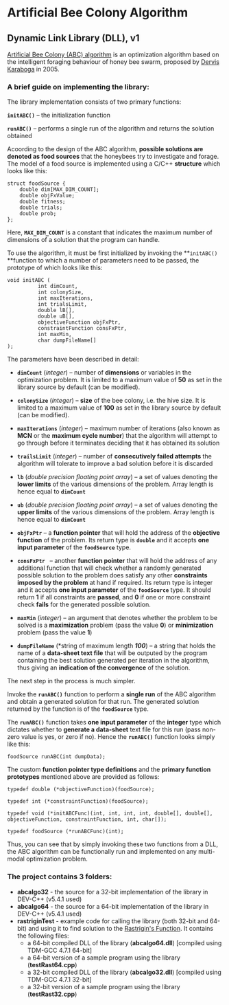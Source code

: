 # Artificial Bee Colony Algorithm
## Dynamic Link Library (DLL), v1

[Artificial Bee Colony (ABC) algorithm](http://en.wikipedia.org/wiki/Artificial_bee_colony_algorithm) is an optimization algorithm based on the intelligent foraging behaviour of honey bee swarm, proposed by [Dervis Karaboga](http://mf.erciyes.edu.tr/abc/publ.htm) in 2005.

### A brief guide on implementing the library:

The library implementation consists of two primary functions:

**`initABC()`** – the initialization function
 
**`runABC()`** – performs a single run of the algorithm and returns the solution obtained



Acoording to the design of the ABC algorithm, **possible solutions are denoted as food sources** that the honeybees try to investigate and forage. The model of a food source is implemented using a C/C++ **structure** which looks like this:

	struct foodSource {
    	double dim[MAX_DIM_COUNT];
    	double objFxValue; 
    	double fitness;
    	double trials;
    	double prob;
    };

Here, **`MAX_DIM_COUNT`** is a constant that indicates the maximum number of dimensions of a solution that the program can handle. 

To use the algorithm, it must be first initialized by invoking the **`initABC() `**function to which a number of parameters need to be passed, the prototype of which looks like this:

	void initABC (
			  int dimCount, 
			  int colonySize, 
			  int maxIterations, 
			  int trialsLimit, 
			  double lB[], 
			  double uB[], 
			  objectiveFunction objFxPtr, 
			  constraintFunction consFxPtr, 
			  int maxMin, 
			  char dumpFileName[]
	); 

The parameters have been described in detail:

- **`dimCount`** (*integer*) 						– 	number of **dimensions** or variables in the optimization problem. It is limited to a maximum value of **50** as set in the library source by default (can be modified).
   
- **`colonySize`** (*integer*) 						– 	**size** of the bee colony, i.e. the hive size. It is limited to a maximum value of **100** as set in the library source  by default (can be modified).

- **`maxIterations`** (*integer*) 					– 	maximum number of iterations (also known as **MCN** or the **maximum cycle number**) that the algorithm will attempt to go through before it terminates	deciding that it has obtained its solution 

- **`trailsLimit`** (*integer*) 					– 	number of **consecutively failed attempts** the algorithm will tolerate to improve a bad solution before it is discarded 

- **`lb`** (*double precision floating point array*) – 	a set of values denoting the **lower limits** of the various dimensions of the problem. Array length is hence equal to **`dimCount`** 

- **`ub`** (*double precision floating point array*) – 	a set of values denoting the **upper limits** of the various dimensions of the problem. Array length is hence equal to **`dimCount`** 

- **`objFxPtr`** 									– 	a **function pointer** that will hold the address of the **objective function** of the problem. Its return type is **`double`** and it accepts **one input parameter** of the **`foodSource`** type. 

- **`consFxPtr `**								– 	another **function pointer** that will hold the address of any additional function that will check whether a randomly generated possible solution to the problem does satisfy any other **constraints imposed by the problem** at hand if required. Its return type is integer and it accepts **one input parameter** of the **`foodSource`** type. It should return **1** if all constraints are **passed**, and **0** if one or more constraint check **fails** for the generated possible solution. 

- **`maxMin`** (*integer*) 							– 	an argument that denotes whether the problem to be solved is a **maximization** problem 													(pass the value **0**) or **minimization** problem (pass the value **1**) 

- **`dumpFileName`** (*string of maximum length ***100***) – 	a string that holds the name of a **data-sheet text file** that will be outputed by the 	program containing the best solution generated per iteration in the algorithm, thus giving an **indication of the convergence** of the solution.

The next step in the process is much simpler. 

Invoke the **`runABC()`** function to 
perform a **single run** of the ABC algorithm and obtain a generated solution for that run. The generated solution returned by the function is of the **`foodSource`** type. 

The **`runABC()`** function takes **one input parameter** of the **integer** type which dictates whether to **generate a data-sheet** text file for this run (pass non-zero value is yes, or zero if no). Hence the **`runABC()`** function looks simply like this:

	foodSource runABC(int dumpData); 

The custom **function pointer type definitions** and the **primary function prototypes** mentioned above are provided as follows:

    typedef double (*objectiveFunction)(foodSource);
    
    typedef int (*constraintFunction)(foodSource);
    
    typedef void (*initABCFunc)(int, int, int, int, double[], double[], objectiveFunction, constraintFunction, int, char[]);
    
    typedef foodSource (*runABCFunc)(int); 


Thus, you can see that by simply invoking these two functions from a DLL, the ABC algorithm can be functionally run and implemented on any multi-modal optimization problem.



	
### The project contains 3 folders:

* **abcalgo32** - the source for a 32-bit implementation of the library in DEV-C++ (v5.4.1 used)
* **abcalgo64** - the source for a 64-bit implementation of the library in DEV-C++ (v5.4.1 used)
* **rastriginTest** - example code for calling the library (both 32-bit and 64-bit) and using it to find solution to the [Rastrigin's Function](http://www-optima.amp.i.kyoto-u.ac.jp/member/student/hedar/Hedar_files/TestGO_files/Page2607.htm). It contains the following files:
	* a 64-bit compiled DLL of the library (**abcalgo64.dll**) [compiled using TDM-GCC 4.7.1 64-bit]
	* a 64-bit version of a sample program using the library (**testRast64.cpp**)	
	* a 32-bit compiled DLL of the library (**abcalgo32.dll**) [compiled using TDM-GCC 4.7.1 32-bit]
	* a 32-bit version of a sample program using the library (**testRast32.cpp**)

	